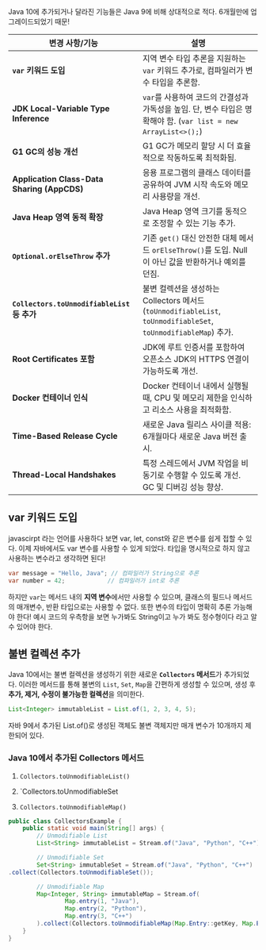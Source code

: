 Java 10에 추가되거나 달라진 기능들은 Java 9에 비해 상대적으로 적다.
6개월만에 업그레이드되었기 때문!


| **변경 사항/기능**                                | **설명**                                                                                           |
| ------------------------------------------- | ------------------------------------------------------------------------------------------------ |
| **`var` 키워드 도입**                            | 지역 변수 타입 추론을 지원하는 `var` 키워드 추가로, 컴파일러가 변수 타입을 추론함.                                               |
| **JDK Local-Variable Type Inference**       | `var`를 사용하여 코드의 간결성과 가독성을 높임. 단, 변수 타입은 명확해야 함. (`var list = new ArrayList<>();`)                |
| **G1 GC의 성능 개선**                            | G1 GC가 메모리 할당 시 더 효율적으로 작동하도록 최적화됨.                                                              |
| **Application Class-Data Sharing (AppCDS)** | 응용 프로그램의 클래스 데이터를 공유하여 JVM 시작 속도와 메모리 사용량을 개선.                                                   |
| **Java Heap 영역 동적 확장**                      | Java Heap 영역 크기를 동적으로 조정할 수 있는 기능 추가.                                                            |
| **`Optional.orElseThrow` 추가**               | 기존 `get()` 대신 안전한 대체 메서드 `orElseThrow()`를 도입. Null이 아닌 값을 반환하거나 예외를 던짐.                          |
| **`Collectors.toUnmodifiableList` 등 추가**    | 불변 컬렉션을 생성하는 Collectors 메서드 (`toUnmodifiableList`, `toUnmodifiableSet`, `toUnmodifiableMap`) 추가. |
| **Root Certificates 포함**                    | JDK에 루트 인증서를 포함하여 오픈소스 JDK의 HTTPS 연결이 가능하도록 개선.                                                  |
| **Docker 컨테이너 인식**                          | Docker 컨테이너 내에서 실행될 때, CPU 및 메모리 제한을 인식하고 리소스 사용을 최적화함.                                          |
| **Time-Based Release Cycle**                | 새로운 Java 릴리스 사이클 적용: 6개월마다 새로운 Java 버전 출시.                                                       |
| **Thread-Local Handshakes**                 | 특정 스레드에서 JVM 작업을 비동기로 수행할 수 있도록 개선. GC 및 디버깅 성능 향상.                                              |

## var 키워드 도입
javascirpt 라는 언어를 사용하다 보면 var, let, const와 같은 변수를 쉽게 접할 수 있다.
이제 자바에서도 var 변수를 사용할 수 있게 되었다.
타입을 명시적으로 하지 않고 사용하는 변수라고 생각하면 된다!

```java
var message = "Hello, Java"; // 컴파일러가 String으로 추론
var number = 42;            // 컴파일러가 int로 추론
```

하지만  `var`는 메서드 내의 **지역 변수**에서만 사용할 수 있으며, 클래스의 필드나 메서드의 매개변수, 반환 타입으로는 사용할 수 없다.
또한 변수의 타입이 명확히 추론 가능해야 한다! 예시 코드의 우측항을 보면 누가봐도 String이고 누가 봐도 정수형이다 라고 알 수 있어야 한다.



## 불변 컬렉션 추가
Java 10에서는 불변 컬렉션을 생성하기 위한 새로운 **`Collectors` 메서드**가 추가되었다. 이러한 메서드를 통해 불변의 `List`, `Set`, `Map`을 간편하게 생성할 수 있으며, 생성 후 **추가, 제거, 수정이 불가능한 컬렉션**을 의미한다. 

```java
List<Integer> immutableList = List.of(1, 2, 3, 4, 5);
```
자바 9에서 추가된 List.of()로 생성된 객체도 불변 객체지만 매개 변수가 10개까지 제한되어 있다.

### Java 10에서 추가된 Collectors 메서드
1. `Collectors.toUnmodifiableList()`  
    
2. `Collectors.toUnmodifiableSet
    
3. `Collectors.toUnmodifiableMap()`  

```java
public class CollectorsExample {
    public static void main(String[] args) {
        // Unmodifiable List
        List<String> immutableList = Stream.of("Java", "Python", "C++").collect(Collectors.toUnmodifiableList());

        // Unmodifiable Set
        Set<String> immutableSet = Stream.of("Java", "Python", "C++")
.collect(Collectors.toUnmodifiableSet());

        // Unmodifiable Map
        Map<Integer, String> immutableMap = Stream.of(
                Map.entry(1, "Java"),
                Map.entry(2, "Python"),
                Map.entry(3, "C++")
        ).collect(Collectors.toUnmodifiableMap(Map.Entry::getKey, Map.Entry::getValue));
    }
}
```
